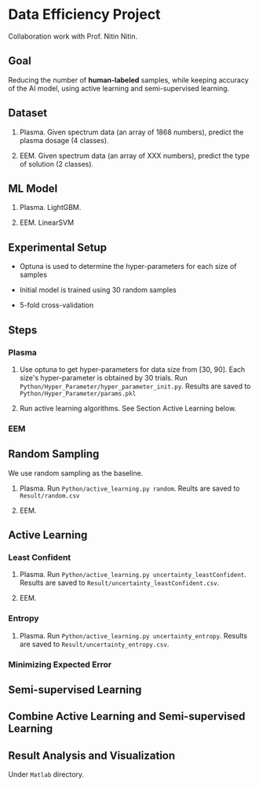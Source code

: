 # Data Efficiency Project

Collaboration work with Prof. Nitin Nitin.

## Goal

Reducing the number of **human-labeled** samples, while keeping accuracy of the AI model, using active learning and semi-supervised learning.

## Dataset

1.  Plasma. Given spectrum data (an array of 1868 numbers), predict the plasma dosage (4 classes).

2.  EEM. Given spectrum data (an array of XXX numbers), predict the type of solution (2 classes).

## ML Model

1.  Plasma. LightGBM.

2.  EEM. LinearSVM

## Experimental Setup

*   Optuna is used to determine the hyper-parameters for each size of samples

*   Initial model is trained using 30 random samples

*   5-fold cross-validation

## Steps

### Plasma

1.  Use optuna to get hyper-parameters for data size from [30, 90]. Each size's hyper-parameter is obtained by 30 trials. Run `Python/Hyper_Parameter/hyper_parameter_init.py`. Results are saved to `Python/Hyper_Parameter/params.pkl`

2.  Run active learning algorithms. See Section Active Learning below.

### EEM

## Random Sampling

We use random sampling as the baseline.

1.  Plasma. Run `Python/active_learning.py random`. Reults are saved to `Result/random.csv`

2. EEM.

## Active Learning

### Least Confident

1.  Plasma. Run `Python/active_learning.py uncertainty_leastConfident`. Results are saved to `Result/uncertainty_leastConfident.csv`.

2.  EEM.

### Entropy

1.  Plasma. Run `Python/active_learning.py uncertainty_entropy`. Results are saved to `Result/uncertainty_entropy.csv`.


### Minimizing Expected Error

## Semi-supervised Learning


## Combine Active Learning and Semi-supervised Learning

## Result Analysis and Visualization

Under `Matlab` directory.
